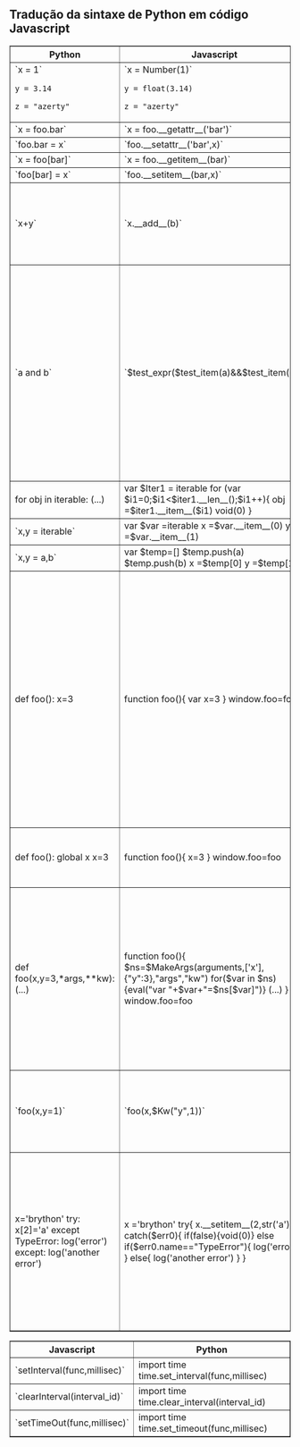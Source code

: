 Tradução da sintaxe de Python em código Javascript
--------------------------------------------------

<table border=1>
<tr>
<th>Python</th>
<th>Javascript</th>
<th>Comentários</th>
</tr>

<tr>
<td>
`x = 1`

`y = 3.14`

`z = "azerty"`
</td>
<td>
`x = Number(1)`

`y = float(3.14)`

`z = "azerty"`
</td>
<td>_float_ é uma funlção Javascript definnida em __py\_classes.js__</td>
</tr>

<tr>
<td>`x = foo.bar`</td>
<td>`x = foo.__getattr__('bar')`
<td>&nbsp;</td>
</td>
</tr>

<tr>
<td>`foo.bar = x`</td>
<td>`foo.__setattr__('bar',x)`
<td>&nbsp;</td>
</td>
</tr>

<tr>
<td>`x = foo[bar]`</td>
<td>`x = foo.__getitem__(bar)`
<td>&nbsp;</td>
</td>
</tr>

<tr>
<td>`foo[bar] = x`</td>
<td>`foo.__setitem__(bar,x)`
<td>&nbsp;</td>
</td>
</tr>

<tr>
<td>`x+y`</td>
<td>`x.__add__(b)`
<td>O mesmo para todos os operadores.
<br>Necessário para implementar operações como 2 * "a"</td>
</td>
</tr>

<tr>
<td>`a and b`</td>
<td>`$test_expr($test_item(a)&&$test_item(b))`
<td>Estamos mantendo o operador && de Javascript <br>de forma a não avaliar b se a for falso.
<br>_$test\_item_ retorna um valor booleano de Javasccript (true or false) e armazena o valor resultante em uma variável global ; _$test\_expr_ retorna esta variável global</td>
</td>
</tr>

<tr>
<td>
    for obj in iterable:
        (...)
</td>
<td>
    var $Iter1 = iterable
    for (var $i1=0;$i1<$iter1.__len__();$i1++){ 
       obj =$iter1.__item__($i1)
       void(0)
    }
</td>
<td>&nbsp;</td></tr>

<tr>
<td>`x,y = iterable`</td>
<td>
    var $var =iterable 
    x =$var.__item__(0) 
    y =$var.__item__(1) 
</td>
<td>&nbsp;</td></tr>

<tr>
<td>`x,y = a,b`</td>
<td>
    var $temp=[]
    $temp.push(a)
    $temp.push(b)
    x =$temp[0] 
    y =$temp[1]
</td>
<td>&nbsp;</td></tr>

<tr>
<td>
    def foo():
       x=3
</td>
<td>
    function foo(){
       var x=3
    }
    window.foo=foo 
</td>
<td>
Para ser consistente com a gestão do espaço de nomes (namespace) de Python, a variável local `x` é declarada pela palavra-chave `var`

A última linha adiciona o nome da função ao espaço de nomes do navegador web ; ela só funcionará se a função estiver no nível do módulo, e não dentro de outra função
</td>
</tr>

<tr>
<td>
    def foo():
       global x
       x=3
</td>
<td>
    function foo(){
       x=3
    }
    window.foo=foo 
</td>
<td>Para uma variável global, não usamos a palavra-chave `var`.</td>
</tr>

<tr>
<td>
    def foo(x,y=3,*args,**kw):
       (...)
</td>
<td>
    function foo(){
       $ns=$MakeArgs(arguments,['x'],{"y":3},"args","kw")
       for($var in $ns){eval("var "+$var+"=$ns[$var]")} 
       (...)
    }
    window.foo=foo 
</td>
<td>A função _$MakeArgs_ constrói um objeto Javascript combinando os nomes definidos na assinatura da função aos valores que são realmente passados a ela. A linha seguinte constrói o espaço de nomes da função (variáveis locais)</td>
</tr>

<tr>
<td>`foo(x,y=1)`
</td>
<td>`foo(x,$Kw("y",1))`
</td>
<td>Argumentos passados como palavras-chave são convertidos em objetos criados pela funlção _$Kw_
</tr>

<tr>
<td>
    x='brython'
    try:
        x[2]='a'
    except TypeError:
        log('error')
    except:
        log('another error')
</td>
<td>
    x ='brython' 
    try{
        x.__setitem__(2,str('a'))
    }
    catch($err0){
        if(false){void(0)} 
        else if($err0.name=="TypeError"){
            log('error')
        }
        else{
            log('another error')
        }
    }
</td>
<td>As linhas
    catch($err0){
        if(false){void(0)}
        
são adicionadas antes das cláusulas `except`, traduzidas como `else if` quando o nome de uma excessão é especificado ou como `else` quando não for o caso.

</tr>

</table>

<p>
<table border=1>
<tr>
<th>Javascript</th>
<th>Python</th>
</tr>

<tr>
<td>`setInterval(func,millisec)`</td>
<td>
    import time
    time.set_interval(func,millisec)
</td>
</tr>

<tr>
<td>`clearInterval(interval_id)`</td>
<td>
    import time
    time.clear_interval(interval_id)
</td>
</tr>

<tr>
<td>`setTimeOut(func,millisec)`</td>
<td>
    import time
    time.set_timeout(func,millisec)
</td>
</tr>

</table>

